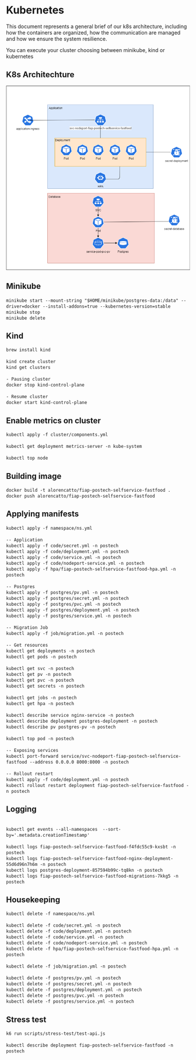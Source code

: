 # Kubernetes
This document represents a general brief of our k8s architecture, including how the containers are organized, how the communication are managed and how we ensure the system resilience.

You can execute your cluster choosing between minikube, kind or kubernetes
## K8s Architechture
![alt text](k8s-archtechture.png)

## Minikube
```shell
minikube start --mount-string "$HOME/minikube/postgres-data:/data" --driver=docker --install-addons=true --kubernetes-version=stable
minikube stop
minikube delete
```
## Kind
```shell
brew install kind

kind create cluster
kind get clusters

- Pausing cluster
docker stop kind-control-plane

- Resume cluster 
docker start kind-control-plane
```

## Enable metrics on cluster
```shell
kubectl apply -f cluster/components.yml

kubectl get deployment metrics-server -n kube-system

kubectl top node
```

## Building image
```shell
docker build -t alorencatto/fiap-postech-selfservice-fastfood .
docker push alorencatto/fiap-postech-selfservice-fastfood
```

## Applying manifests
```shell
kubectl apply -f namespace/ns.yml

-- Application
kubectl apply -f code/secret.yml -n postech
kubectl apply -f code/deployment.yml -n postech
kubectl apply -f code/service.yml -n postech
kubectl apply -f code/nodeport-service.yml -n postech
kubectl apply -f hpa/fiap-postech-selfservice-fastfood-hpa.yml -n postech

-- Postgres
kubectl apply -f postgres/pv.yml -n postech
kubectl apply -f postgres/secret.yml -n postech
kubectl apply -f postgres/pvc.yml -n postech
kubectl apply -f postgres/deployment.yml -n postech
kubectl apply -f postgres/service.yml -n postech

-- Migration Job
kubectl apply -f job/migration.yml -n postech

-- Get resources
kubectl get deployments -n postech
kubectl get pods -n postech

kubectl get svc -n postech
kubectl get pv -n postech
kubectl get pvc -n postech
kubectl get secrets -n postech

kubectl get jobs -n postech
kubectl get hpa -n postech

kubectl describe service nginx-service -n postech
kubectl describe deployment postgres-deployment -n postech
kubectl describe pv postgres-pv -n postech

kubectl top pod -n postech

-- Exposing services
kubectl port-forward service/svc-nodeport-fiap-postech-selfservice-fastfood --address 0.0.0.0 8000:8000 -n postech

-- Rollout restart
kubectl apply -f code/deployment.yml -n postech
kubectl rollout restart deployment fiap-postech-selfservice-fastfood -n postech
```

## Logging
```shell

kubectl get events --all-namespaces  --sort-by='.metadata.creationTimestamp'

kubectl logs fiap-postech-selfservice-fastfood-f4fdc55c9-kxsbt -n postech
kubectl logs fiap-postech-selfservice-fastfood-nginx-deployment-55d6d96n7h6m -n postech
kubectl logs postgres-deployment-857594b99c-tq8kn -n postech
kubectl logs fiap-postech-selfservice-fastfood-migrations-7kkg5 -n postech
```

## Housekeeping
```shell
kubectl delete -f namespace/ns.yml

kubectl delete -f code/secret.yml -n postech
kubectl delete -f code/deployment.yml -n postech
kubectl delete -f code/service.yml -n postech
kubectl delete -f code/nodeport-service.yml -n postech
kubectl delete -f hpa/fiap-postech-selfservice-fastfood-hpa.yml -n postech

kubectl delete -f job/migration.yml -n postech

kubectl delete -f postgres/pv.yml -n postech
kubectl delete -f postgres/secret.yml -n postech
kubectl delete -f postgres/deployment.yml -n postech
kubectl delete -f postgres/pvc.yml -n postech
kubectl delete -f postgres/service.yml -n postech
```

## Stress test
```shell
k6 run scripts/stress-test/test-api.js

kubectl describe deployment fiap-postech-selfservice-fastfood -n postech
```